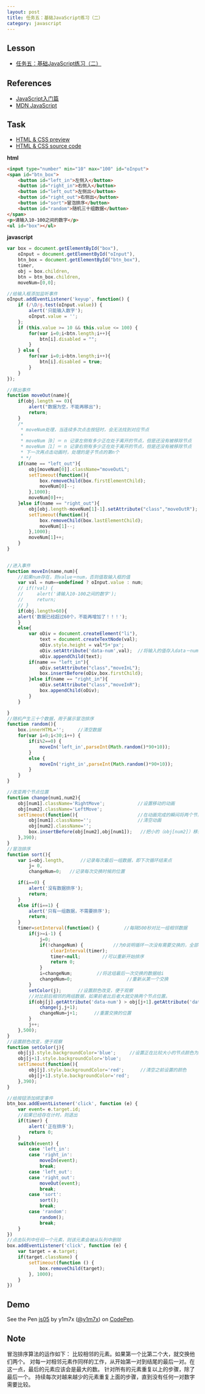 ```yaml
---
layout: post
title: 任务五：基础JavaScript练习（二）
category: javascript
---
```


## Lesson

* [任务五：基础JavaScript练习（二）](http://ife.baidu.com/course/detail/id/105)

## References

* [JavaScript入门篇](http://www.imooc.com/view/36)
* [MDN JavaScript](https://developer.mozilla.org/zh-CN/docs/Web/JavaScript)

## Task

* [HTML & CSS preview](http://iymx.coding.me/ife/javascript/task05.html)
* [HTML & CSS source code](https://github.com/yangmaoxin/ife/blob/master/codes/javascript/task05.html)

**html**
```html
<input type="number" min="10" max="100" id="oInput">
<span id="btn_box">
    <button id="left_in">左侧入</button>
    <button id="right_in">右侧入</button>
    <button id="left_out">左侧出</button>
    <button id="right_out">右侧出</button>
    <button id="sort">冒泡排序</button>
    <button id="random">随机三十组数据</button>
</span>
<p>请输入10-100之间的数字</p>
<ul id="box"></ul>
```

**javascript**
```javascript
var box = document.getElementById("box"),
    oInput = document.getElementById("oInput"),
    btn_box = document.getElementById("btn_box"),
    timer,
    obj = box.children,
    btn = btn_box.children,
    moveNum=[0,0];

//给输入框添加监听事件
oInput.addEventListener('keyup', function() {
    if (/\D/g.test(oInput.value)) {
        alert('只能输入数字');
        oInput.value = '';
    };
    if (this.value >= 10 && this.value <= 100) {
        for(var i=0;i<btn.length;i++){
            btn[i].disabled = "";
        }
    } else {
        for(var i=0;i<btn.length;i++){
            btn[i].disabled = true;
        }
    }
});

//移出事件  
function moveOut(name){
    if(obj.length == 0){
        alert("数据为空，不能再移出");
        return;
    }
    /*
     * moveNum处理，当连续多次点击按钮时，会无法找到对应节点
     *
     * moveNum［0］＝ n 记录左侧有多少正在处于离开的节点，但是还没有被移除节点
     * moveNum［1］＝ n 记录右侧有多少正在处于离开的节点，但是还没有被移除节点
     * 下一次再点击动画时，处理的是子节点的第n个
     * */       
    if(name == "left_out"){
        obj[moveNum[0]].className="moveOutL";   
        setTimeout(function(){
            box.removeChild(box.firstElementChild);
            moveNum[0]--;
        },1000);
        moveNum[0]++;
    }else if(name == "right_out"){
        obj[obj.length-moveNum[1]-1].setAttribute("class","moveOutR");
        setTimeout(function(){
            box.removeChild(box.lastElementChild);
            moveNum[1]--;
        },1000);
        moveNum[1]++;
    }
}       
    

//进入事件  
function moveIn(name,num){
    //如果num存在，则value＝num，否则值取输入框的值
    var val = num==undefined ? oInput.value : num; 
    // if(!val) {
    //     alert('请输入10-100之间的数字');
    //     return;
    // }
    if(obj.length>60){
    alert('数据已经超过60个，不能再增加了！！！');           
    }
    else{
        var oDiv = document.createElement("li"),
            text = document.createTextNode(val);
            oDiv.style.height = val*5+'px';
            oDiv.setAttribute('data-num',val);  //将输入的值存入data－num中
            oDiv.appendChild(text);
        if(name == "left_in"){
            oDiv.setAttribute("class","moveInL");
            box.insertBefore(oDiv,box.firstChild);
        }else if(name == "right_in"){
            oDiv.setAttribute("class","moveInR");
            box.appendChild(oDiv);
        }           
    }

}
//随机产生三十个数据，用于展示冒泡排序
function random(){
    box.innerHTML='';     //清空数据
    for(var i=0;i<30;i++) {
        if(i%2==0) {
            moveIn('left_in',parseInt(Math.random()*90+10));
        }
        else {
            moveIn('right_in',parseInt(Math.random()*90+10));
        }
    }
}

//改变两个节点位置
function change(num1,num2){
    obj[num1].className='RightMove';            //设置移动的动画
    obj[num2].className='LeftMove';
    setTimeout(function(){                      //在动画完成的瞬间将两个节点位置交换
        obj[num1].className='';                 //清空动画
        obj[num2].className='';
        box.insertBefore(obj[num2],obj[num1]);   //把小的（obj[num2]）移到大的前面(往左移)；
    },390);
}
//冒泡排序
function sort(){
    var i=obj.length,      //记录每次最后一组数据，即下次循环结束点
        j= 0,
        changeNum=0;   //记录每次交换时候的位置

    if(i==0) {
        alert('没有数据排序');
        return;
    }
    else if(i==1) {
        alert('只有一组数据，不需要排序');
        return;
    }
    timer=setInterval(function() {         //每隔500秒对比一组相邻数据
        if(j>=i-1) {
            j=0;
            if(!changeNum) {           //为0说明循环一次没有需要交换的，全部都满足了条件，故退出循环
                clearInterval(timer);
                timer=null;        //可以重新开始排序
                return 0;
            }
            i=changeNum;         //将这组最后一次交换的数据给i
            changeNum=0;                    //重新从第一个交换
        }
        setColor(j);      //设置颜色改变，便于观察
        //对比前后相邻的两组数据，如果前者比后者大就交换两个节点位置。
        if(obj[j].getAttribute('data-num') > obj[j+1].getAttribute('data-num')) {
            change(j,j+1);
            changeNum=j+1;      //重置交换的位置
        }
        j++;
    },500);
}
//设置颜色改变，便于观察
function setColor(j){
    obj[j].style.backgroundColor='blue';     //设置正在比较大小的节点颜色为blue
    obj[j+1].style.backgroundColor='blue';
    setTimeout(function(){
        obj[j].style.backgroundColor='red';      //清空之前设置的颜色
        obj[j+1].style.backgroundColor='red';
    },390);
}

//给按钮添加绑定事件
btn_box.addEventListener('click', function (e) {
    var event= e.target.id;
    //如果已经存在计时，则退出
    if(timer) {        
        alert('正在排序');
        return 0;
    }
    switch(event) {
        case 'left_in':
        case 'right_in':
            moveIn(event);
            break;
        case 'left_out':
        case 'right_out':
            moveOut(event);
            break;
        case 'sort':
            sort();
            break;
        case 'random':
            random();
            break;
    }
})
//点击队列中任何一个元素，则该元素会被从队列中删除
box.addEventListener('click', function (e) {
    var target = e.target;
    if(target.className) {
        setTimeout(function () {
            box.removeChild(target);
        }, 1000);
    }
})
```

## Demo

<p data-height="265" data-theme-id="0" data-slug-hash="jBvQzJ" data-default-tab="result" data-user="y1m7x" data-embed-version="2" data-pen-title="js05" class="codepen">See the Pen <a href="http://codepen.io/y1m7x/pen/jBvQzJ/">js05</a> by y1m7x (<a href="http://codepen.io/y1m7x">@y1m7x</a>) on <a href="http://codepen.io">CodePen</a>.</p>
<script async src="https://production-assets.codepen.io/assets/embed/ei.js"></script>

## Note

冒泡排序算法的运作如下：
比较相邻的元素。如果第一个比第二个大，就交换他们两个。
对每一对相邻元素作同样的工作，从开始第一对到结尾的最后一对。在这一点，最后的元素应该会是最大的数。
针对所有的元素重复以上的步骤，除了最后一个。
持续每次对越来越少的元素重复上面的步骤，直到没有任何一对数字需要比较。

